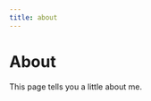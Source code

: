 ```yaml
---
title: about
---
```


# About
<div class="page-break"></div>
This page tells you a little about me.
